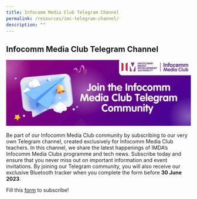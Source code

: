 ```yaml
---
title: Infocomm Media Club Telegram Channel
permalink: /resources/imc-telegram-channel/
description: ""
---
```

## Infocomm Media Club Telegram Channel

![](/images/icmclub/telegram%20banner.jpg)


Be part of our Infocomm Media Club community by subscribing to our very own Telegram channel, created exclusively for Infocomm Media Club teachers. In this channel, we share the latest happenings of IMDA’s Infocomm Media Clubs programme and tech news. Subscribe today and ensure that you never miss out on important information and event invitations. By joining our Telegram community, you will also receive our exclusive Bluetooth tracker when you complete the form before **30 June 2023**.<br>

Fill this [form](https://go.gov.sg/signup-imc-telegram-web) to subscribe!